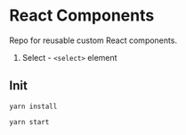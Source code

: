 # React Components

Repo for reusable custom React components.

1. Select - `<select>` element

## Init

`yarn install`

`yarn start`